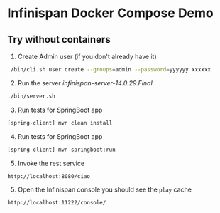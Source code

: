 # Infinispan Docker Compose Demo

## Try without containers

1. Create Admin user (if you don't already have it)

```bash
./bin/cli.sh user create --groups=admin --password=yyyyyy xxxxxx
```

2. Run the server *infinispan-server-14.0.29.Final*

```bash
./bin/server.sh
```

3. Run tests for SpringBoot app

```bash
[spring-client] mvn clean install
```

4. Run tests for SpringBoot app

```bash
[spring-client] mvn springboot:run
```

5. Invoke the rest service

```
http://localhost:8080/ciao
```

5. Open the Infinispan console you should see the `play` cache

```bash
http://localhost:11222/console/
```

